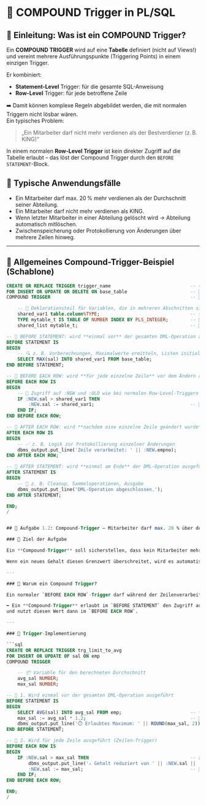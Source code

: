 # 📘 COMPOUND Trigger in PL/SQL

## 📌 Einleitung: Was ist ein COMPOUND Trigger?

Ein **COMPOUND TRIGGER** wird auf eine **Tabelle** definiert (nicht auf Views!) und vereint mehrere Ausführungspunkte (Triggering Points) in einem einzigen Trigger.

Er kombiniert:
- **Statement-Level** Trigger: für die gesamte SQL-Anweisung
- **Row-Level** Trigger: für jede betroffene Zeile

➡️ Damit können komplexe Regeln abgebildet werden, die mit normalen Triggern nicht lösbar wären.  
Ein typisches Problem:  
> „Ein Mitarbeiter darf nicht mehr verdienen als der Bestverdiener (z. B. KING)“

In einem normalen **Row-Level Trigger** ist kein direkter Zugriff auf die Tabelle erlaubt – das löst der Compound Trigger durch den `BEFORE STATEMENT`-Block.

## 🔧 Typische Anwendungsfälle

- Ein Mitarbeiter darf max. 20 % mehr verdienen als der Durchschnitt seiner Abteilung.
- Ein Mitarbeiter darf nicht mehr verdienen als KING.
- Wenn letzter Mitarbeiter in einer Abteilung gelöscht wird → Abteilung automatisch mitlöschen.
- Zwischenspeicherung oder Protokollierung von Änderungen über mehrere Zeilen hinweg.

---

## 🔄 Allgemeines Compound-Trigger-Beispiel (Schablone)

```sql
CREATE OR REPLACE TRIGGER trigger_name                             -- 🟡 Trigger wird erstellt oder ersetzt
FOR INSERT OR UPDATE OR DELETE ON base_table                       -- 🔁 gilt für alle DML-Operationen (Insert, Update, Delete)
COMPOUND TRIGGER                                                   -- 🧩 Compound Trigger: vereint mehrere Trigger-Abschnitte

    -- 🔸 Deklarationsteil für Variablen, die in mehreren Abschnitten sichtbar sein sollen
    shared_var1 table.column%TYPE;                                 -- 📦 z. B. maximale Werte, Listen etc.
    TYPE mytable_t IS TABLE OF NUMBER INDEX BY PLS_INTEGER;        -- 🧺 Beispiel für Sammlung (Nested Table)
    shared_list mytable_t;                                         -- 🧺 Liste, die über alle Zeilen hinweg befüllt werden kann

-- 🔷 BEFORE STATEMENT: wird **einmal vor** der gesamten DML-Operation ausgeführt
BEFORE STATEMENT IS
BEGIN
    -- 🔍 z. B. Vorberechnungen, Maximalwerte ermitteln, Listen initialisieren
    SELECT MAX(sal) INTO shared_var1 FROM base_table;
END BEFORE STATEMENT;

-- 🔷 BEFORE EACH ROW: wird **für jede einzelne Zeile** vor dem Ändern ausgeführt
BEFORE EACH ROW IS
BEGIN
    -- 🔐 Zugriff auf :NEW und :OLD wie bei normalen Row-Level-Triggern
    IF :NEW.sal > shared_var1 THEN
        :NEW.sal := shared_var1;                                   -- 🧾 Begrenze z. B. neuen Wert auf Maximum
    END IF;
END BEFORE EACH ROW;

-- 🔷 AFTER EACH ROW: wird **nachdem eine einzelne Zeile geändert wurde** ausgeführt
AFTER EACH ROW IS
BEGIN
    -- ✅ z. B. Logik zur Protokollierung einzelner Änderungen
    dbms_output.put_line('Zeile verarbeitet: ' || :NEW.empno);
END AFTER EACH ROW;

-- 🔷 AFTER STATEMENT: wird **einmal am Ende** der DML-Operation ausgeführt
AFTER STATEMENT IS
BEGIN
    -- 🧹 z. B. Cleanup, Sammeloperationen, Ausgabe
    dbms_output.put_line('DML-Operation abgeschlossen.');
END AFTER STATEMENT;

END;
/


## 🧩 Aufgabe 1.2: Compound-Trigger – Mitarbeiter darf max. 20 % über dem Durchschnitt verdienen

### 📌 Ziel der Aufgabe

Ein **Compound-Trigger** soll sicherstellen, dass kein Mitarbeiter mehr als **20 % über dem aktuellen Durchschnittsgehalt** aller Mitarbeiter verdient.

Wenn ein neues Gehalt diesen Grenzwert überschreitet, wird es automatisch auf das erlaubte Maximum gesetzt.

---

### 🧠 Warum ein Compound Trigger?

Ein normaler `BEFORE EACH ROW`-Trigger darf während der Zeilenverarbeitung **nicht auf dieselbe Tabelle** zugreifen (z. B. um den Durchschnitt zu berechnen).

➡️ Ein **Compound-Trigger** erlaubt im `BEFORE STATEMENT` den Zugriff auf die Tabelle (z. B. `AVG(sal)`)  
und nutzt diesen Wert dann im `BEFORE EACH ROW`.

---

### 🧩 Trigger-Implementierung

```sql
CREATE OR REPLACE TRIGGER trg_limit_to_avg
FOR INSERT OR UPDATE OF sal ON emp
COMPOUND TRIGGER

    -- 📦 Variable für den berechneten Durchschnitt
    avg_sal NUMBER;
    max_sal NUMBER;

-- 🔷 1. Wird einmal vor der gesamten DML-Operation ausgeführt
BEFORE STATEMENT IS
BEGIN
    SELECT AVG(sal) INTO avg_sal FROM emp;                         -- 🔍 Durchschnitt berechnen
    max_sal := avg_sal * 1.2;                                      -- 🧮 Maximal erlaubt = +20 %
    dbms_output.put_line('⏱️ Erlaubtes Maximum: ' || ROUND(max_sal, 2));
END BEFORE STATEMENT;

-- 🔷 2. Wird für jede Zeile ausgeführt (Zeilen-Trigger)
BEFORE EACH ROW IS
BEGIN
    IF :NEW.sal > max_sal THEN                                     -- ❗ Wenn neues Gehalt zu hoch
        dbms_output.put_line('⚠️ Gehalt reduziert von ' || :NEW.sal || ' auf ' || ROUND(max_sal, 2));
        :NEW.sal := max_sal;                                       -- 🔧 Begrenzung setzen
    END IF;
END BEFORE EACH ROW;

END;
/
